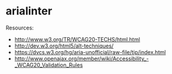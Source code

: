 arialinter
==========

Resources:
* http://www.w3.org/TR/WCAG20-TECHS/html.html
* http://dev.w3.org/html5/alt-techniques/
* https://dvcs.w3.org/hg/aria-unofficial/raw-file/tip/index.html
* http://www.openajax.org/member/wiki/Accessibility_-_WCAG20_Validation_Rules

